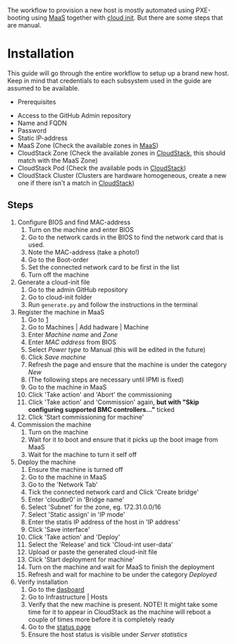 The workflow to provision a new host is mostly automated using
PXE-booting using [MaaS](https://maas.io/) together with [cloud
init](https://cloudinit.readthedocs.io/en/latest/). But there are some
steps that are manual.

# Installation

This guide will go through the entire workflow to setup up a brand new
host. Keep in mind that credentials to each subsystem used in the guide
are assumed to be available.

  - Prerequisites

<!-- end list -->

  - Access to the GitHub Admin repository
  - Name and FQDN
  - Password
  - Static IP-address
  - MaaS Zone (Check the available zones in
    [MaaS](https://maas.cloud.cbh.kth.se))
  - CloudStack Zone (Check the available zones in
    [CloudStack](https://dashboard.cloud.cbh.kth.se), this should match
    with the MaaS Zone)
  - CloudStack Pod (Check the available pods in
    [CloudStack](https://dashboard.cloud.cbh.kth.se))
  - CloudStack Cluster (Clusters are hardware homogeneous, create a new
    one if there isn't a match in
    [CloudStack](https://dashboard.cloud.cbh.kth.se/))

## Steps

1.  Configure BIOS and find MAC-address
    1.  Turn on the machine and enter BIOS
    2.  Go to the network cards in the BIOS to find the network card
        that is used.
    3.  Note the MAC-address (take a photo\!)
    4.  Go to the Boot-order
    5.  Set the connected network card to be first in the list
    6.  Turn off the machine
2.  Generate a cloud-init file
    1.  Go to the admin GitHub repository
    2.  Go to cloud-init folder
    3.  Run `generate.py` and follow the instructions in the terminal
3.  Register the machine in MaaS
    1.  Go to [1](https://maas.cloud.cbh.kth.se)
    2.  Go to Machines | Add hadware | Machine
    3.  Enter *Machine name* and *Zone*
    4.  Enter *MAC address* from BIOS
    5.  Select *Power type* to Manual (this will be edited in the
        future)
    6.  Click *Save machine*
    7.  Refresh the page and ensure that the machine is under the
        category *New*
    8.  (The following steps are necessary until IPMI is fixed)
    9.  Go to the machine in MaaS
    10. Click 'Take action' and 'Abort' the commissioning
    11. Click 'Take action' and 'Commission' again, **but with "Skip
        configuring supported BMC controllers..."** ticked
    12. Click 'Start commissioning for machine'
4.  Commission the machine
    1.  Turn on the machine
    2.  Wait for it to boot and ensure that it picks up the boot image
        from MaaS
    3.  Wait for the machine to turn it self off
5.  Deploy the machine
    1.  Ensure the machine is turned off
    2.  Go to the machine in MaaS
    3.  Go to the 'Network Tab'
    4.  Tick the connected network card and Click 'Create bridge'
    5.  Enter 'cloudbr0' in 'Bridge name'
    6.  Select 'Subnet' for the zone, eg. 172.31.0.0/16
    7.  Select 'Static assign' in 'IP mode'
    8.  Enter the statis IP address of the host in 'IP address'
    9.  Click 'Save interface'
    10. Click 'Take action' and 'Deploy'
    11. Select the 'Release' and tick 'Cloud-int user-data'
    12. Upload or paste the generated cloud-init file
    13. Click 'Start deployment for machine'
    14. Turn on the machine and wait for MaaS to finish the deployment
    15. Refresh and wait for machine to be under the category *Deployed*
6.  Verify installation
    1.  Go to the [dasboard](https://dashboard.cloud.cbh.kth.se)
    2.  Go to Infrastructure | Hosts
    3.  Verify that the new machine is present. NOTE\! It might take
        some time for it to appear in CloudStack as the machine will
        reboot a couple of times more before it is completely ready
    4.  Go to the [status page](https://cloud.cbh.kth.se/status)
    5.  Ensure the host status is visible under *Server statistics*